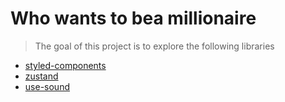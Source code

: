 # Who wants to bea millionaire

> The goal of this project is to explore the following libraries

- [styled-components](https://styled-components.com/)
- [zustand](https://github.com/pmndrs/zustand)
- [use-sound](https://github.com/joshwcomeau/use-sound#readme)
